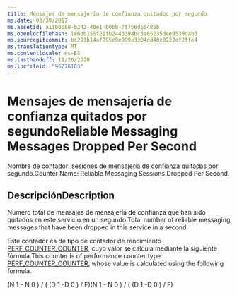 ```yaml
---
title: Mensajes de mensajería de confianza quitados por segundo
ms.date: 03/30/2017
ms.assetid: a11b0b80-b242-48e1-b0bb-7f756db5486b
ms.openlocfilehash: 1e6db155f21fb2443394bc3a65235d4e9539dab3
ms.sourcegitcommit: bc293b14af795e0e999e3304dd40c0222cf2ffe4
ms.translationtype: MT
ms.contentlocale: es-ES
ms.lasthandoff: 11/26/2020
ms.locfileid: "96276183"
---
```

# <a name="reliable-messaging-messages-dropped-per-second"></a><span data-ttu-id="f007a-102">Mensajes de mensajería de confianza quitados por segundo</span><span class="sxs-lookup"><span data-stu-id="f007a-102">Reliable Messaging Messages Dropped Per Second</span></span>

<span data-ttu-id="f007a-103">Nombre de contador: sesiones de mensajería de confianza quitadas por segundo.</span><span class="sxs-lookup"><span data-stu-id="f007a-103">Counter Name: Reliable Messaging Sessions Dropped Per Second.</span></span>  
  
## <a name="description"></a><span data-ttu-id="f007a-104">Descripción</span><span class="sxs-lookup"><span data-stu-id="f007a-104">Description</span></span>  

 <span data-ttu-id="f007a-105">Número total de mensajes de mensajería de confianza que han sido quitados en este servicio en un segundo.</span><span class="sxs-lookup"><span data-stu-id="f007a-105">Total number of reliable messaging messages that have been dropped in this service in a second.</span></span>  
  
 <span data-ttu-id="f007a-106">Este contador es de tipo de contador de rendimiento [PERF_COUNTER_COUNTER](/previous-versions/windows/it-pro/windows-server-2003/cc740048(v=ws.10)), cuyo valor se calcula mediante la siguiente fórmula.</span><span class="sxs-lookup"><span data-stu-id="f007a-106">This counter is of performance counter type [PERF_COUNTER_COUNTER](/previous-versions/windows/it-pro/windows-server-2003/cc740048(v=ws.10)), whose value is calculated using the following formula.</span></span>  
  
 <span data-ttu-id="f007a-107">(N 1 - N 0 ) / ( (D 1 -D 0 ) / F)</span><span class="sxs-lookup"><span data-stu-id="f007a-107">(N 1 - N 0 ) / ( (D 1 -D 0 ) / F)</span></span>
